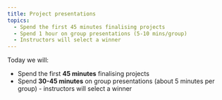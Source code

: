 ```yaml
---
title: Project presentations
topics:
  - Spend the first 45 minutes finalising projects
  - Spend 1 hour on group presentations (5-10 mins/group)
  - Instructors will select a winner
---
```


Today we will:

- Spend the first **45 minutes** finalising projects
- Spend **30-45 minutes** on group presentations (about 5 minutes per group) - instructors will select a winner
